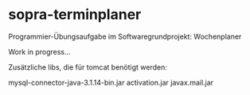# sopra-terminplaner
Programmier-Übungsaufgabe im Softwaregrundprojekt: Wochenplaner

Work in progress...


Zusätzliche libs, die für tomcat benötigt werden:

mysql-connector-java-3.1.14-bin.jar
activation.jar
javax.mail.jar
